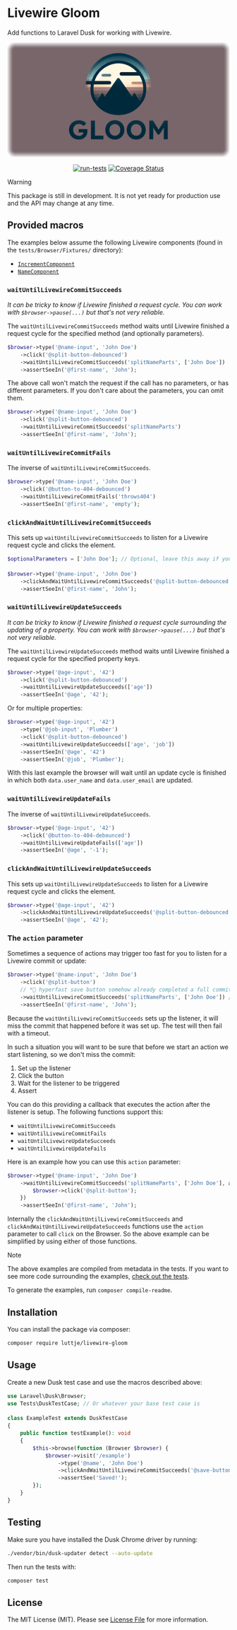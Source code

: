 # Livewire Gloom

Add functions to Laravel Dusk for working with Livewire.

<div align="center">

![Livewire Gloom](banner.png)

[![run-tests](https://github.com/luttje/livewire-gloom/actions/workflows/run-tests.yml/badge.svg)](https://github.com/luttje/livewire-gloom/actions/workflows/run-tests.yml)
[![Coverage Status](https://coveralls.io/repos/github/luttje/livewire-gloom/badge.svg?branch=main)](https://coveralls.io/github/luttje/livewire-gloom?branch=main)

</div>

> [!Warning]
> This package is still in development. It is not yet ready for production use and the API may change at any time.

## Provided macros

The examples below assume the following Livewire components (found in the `tests/Browser/Fixtures/` directory):

- [`IncrementComponent`](tests/Browser/Fixtures/IncrementComponent.php)
- [`NameComponent`](tests/Browser/Fixtures/NameComponent.php)

<!-- #EXAMPLES_START -->
<!--
WARNING!

The contents up until #EXAMPLES_END are auto-generated based on attributes
in the tests.

Do not edit this section manually or your changes will be overwritten.
-->

### `waitUntilLivewireCommitSucceeds`

*It can be tricky to know if Livewire finished a request cycle. You can work
with `$browser->pause(...)` but that's not very reliable.*

The `waitUntilLivewireCommitSucceeds` method waits until Livewire finished a
request cycle for the specified method (and optionally parameters).

```php
$browser->type('@name-input', 'John Doe')
    ->click('@split-button-debounced')
    ->waitUntilLivewireCommitSucceeds('splitNameParts', ['John Doe'])
    ->assertSeeIn('@first-name', 'John');
```

The above call won't match the request if the call has no parameters,
or has different parameters. If you don't care about the parameters,
you can omit them.

```php
$browser->type('@name-input', 'John Doe')
    ->click('@split-button-debounced')
    ->waitUntilLivewireCommitSucceeds('splitNameParts')
    ->assertSeeIn('@first-name', 'John');
```

### `waitUntilLivewireCommitFails`

The inverse of `waitUntilLivewireCommitSucceeds`.

```php
$browser->type('@name-input', 'John Doe')
    ->click('@button-to-404-debounced')
    ->waitUntilLivewireCommitFails('throws404')
    ->assertSeeIn('@first-name', 'empty');
```

### `clickAndWaitUntilLivewireCommitSucceeds`

This sets up `waitUntilLivewireCommitSucceeds` to listen for a Livewire request
cycle and clicks the element.

```php
$optionalParameters = ['John Doe']; // Optional, leave this away if you don't have parameters or wish to match any parameters

$browser->type('@name-input', 'John Doe')
    ->clickAndWaitUntilLivewireCommitSucceeds('@split-button-debounced', 'splitNameParts', $optionalParameters)
    ->assertSeeIn('@first-name', 'John');
```

### `waitUntilLivewireUpdateSucceeds`

*It can be tricky to know if Livewire finished a request cycle surrounding the
updating of a property. You can work with `$browser->pause(...)` but that's not
very reliable.*

The `waitUntilLivewireUpdateSucceeds` method waits until Livewire finished a
request cycle for the specified property keys.

```php
$browser->type('@age-input', '42')
    ->click('@split-button-debounced')
    ->waitUntilLivewireUpdateSucceeds(['age'])
    ->assertSeeIn('@age', '42');
```

Or for multiple properties:

```php
$browser->type('@age-input', '42')
    ->type('@job-input', 'Plumber')
    ->click('@split-button-debounced')
    ->waitUntilLivewireUpdateSucceeds(['age', 'job'])
    ->assertSeeIn('@age', '42')
    ->assertSeeIn('@job', 'Plumber');
```

With this last example the browser will wait until an update cycle is finished
in which both `data.user_name` and `data.user_email` are updated.

### `waitUntilLivewireUpdateFails`

The inverse of `waitUntilLivewireUpdateSucceeds`.

```php
$browser->type('@age-input', '42')
    ->click('@button-to-404-debounced')
    ->waitUntilLivewireUpdateFails(['age'])
    ->assertSeeIn('@age', '-1');
```

### `clickAndWaitUntilLivewireUpdateSucceeds`

This sets up `waitUntilLivewireUpdateSucceeds` to listen for a Livewire request
cycle and clicks the element.

```php
$browser->type('@age-input', '42')
    ->clickAndWaitUntilLivewireUpdateSucceeds('@split-button-debounced', ['age'])
    ->assertSeeIn('@age', '42');
```

### The `action` parameter

Sometimes a sequence of actions may trigger too fast for you to listen for a
Livewire commit or update:

```php
$browser->type('@name-input', 'John Doe')
    ->click('@split-button')
    // *🚀 hyperfast save button somehow already completed a full commit here*
    ->waitUntilLivewireCommitSucceeds('splitNameParts', ['John Doe']) // test fails here due to timeout
    ->assertSeeIn('@first-name', 'John');
```

Because the `waitUntilLivewireCommitSucceeds` sets up the listener, it will
miss the commit that happened before it was set up. The test will then fail
with a timeout.

In such a situation you will want to be sure that before we start an action we
start listening, so we don't miss the commit:

1. Set up the listener
2. Click the button
3. Wait for the listener to be triggered
4. Assert

You can do this providing a callback that executes the action after the listener
is setup. The following functions support this:

- `waitUntilLivewireCommitSucceeds`
- `waitUntilLivewireCommitFails`
- `waitUntilLivewireUpdateSucceeds`
- `waitUntilLivewireUpdateFails`

Here is an example how you can use this `action` parameter:

```php
$browser->type('@name-input', 'John Doe')
    ->waitUntilLivewireCommitSucceeds('splitNameParts', ['John Doe'], action: function () use ($browser) {
        $browser->click('@split-button');
    })
    ->assertSeeIn('@first-name', 'John');
```

Internally the `clickAndWaitUntilLivewireCommitSucceeds` and
`clickAndWaitUntilLivewireUpdateSucceeds` functions use the `action` parameter
to call `click` on the Browser. So the above example can be simplified by using
either of those functions.

<!-- #EXAMPLES_END -->

> [!Note]
> The above examples are compiled from metadata in the tests. If you want to see 
> more code surrounding the examples,
> [check out the tests](tests/Browser/ReadmeExamplesTest.php).
>
> To generate the examples, run `composer compile-readme`.

## Installation

You can install the package via composer:

```bash
composer require luttje/livewire-gloom
```

## Usage

Create a new Dusk test case and use the macros described above:

```php
use Laravel\Dusk\Browser;
use Tests\DuskTestCase; // Or whatever your base test case is

class ExampleTest extends DuskTestCase
{
    public function testExample(): void
    {
        $this->browse(function (Browser $browser) {
            $browser->visit('/example')
                ->type('@name', 'John Doe')
                ->clickAndWaitUntilLivewireCommitSucceeds('@save-button', 'save')
                ->assertSee('Saved!');
        });
    }
}
```

## Testing

Make sure you have installed the Dusk Chrome driver by running:

```bash
./vendor/bin/dusk-updater detect --auto-update
```

Then run the tests with:

```bash
composer test
```

## License

The MIT License (MIT). Please see [License File](LICENSE.md) for more information.
